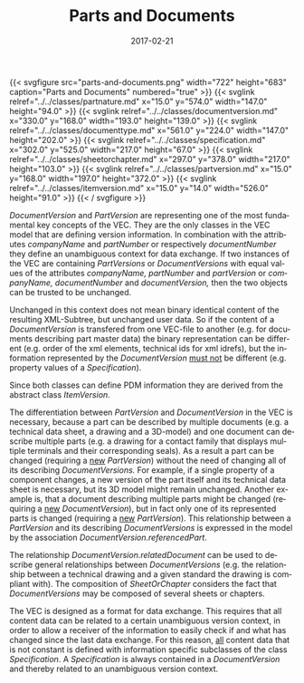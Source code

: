 ﻿---
title: Parts and Documents
toc: false
type: specs
layout: diagram
date: "2017-02-21"
draft: false
specification: VEC
version: 1.1.3
documentType: "Recommendation"
elementType: Diagram
classes:
  - PartNature
  - DocumentVersion
  - DocumentType
  - Specification
  - SheetOrChapter
  - PartVersion
  - ItemVersion
menu:
  VEC-1.1.3:    
    parent: key-concepts
    identifier: key-concepts/parts-and-documents
    weight: 1001001 

# Prev/next pager order (if `docs_section_pager` enabled in `params.toml`)
weight: 1001001
---
{{< svgfigure src="parts-and-documents.png" width="722" height="683" caption="Parts and Documents" numbered="true" >}}
  {{< svglink relref="../../classes/partnature.md" x="15.0" y="574.0" width="147.0" height="94.0" >}}
  {{< svglink relref="../../classes/documentversion.md" x="330.0" y="168.0" width="193.0" height="139.0" >}}
  {{< svglink relref="../../classes/documenttype.md" x="561.0" y="224.0" width="147.0" height="202.0" >}}
  {{< svglink relref="../../classes/specification.md" x="302.0" y="525.0" width="217.0" height="67.0" >}}
  {{< svglink relref="../../classes/sheetorchapter.md" x="297.0" y="378.0" width="217.0" height="103.0" >}}
  {{< svglink relref="../../classes/partversion.md" x="15.0" y="168.0" width="197.0" height="372.0" >}}
  {{< svglink relref="../../classes/itemversion.md" x="15.0" y="14.0" width="526.0" height="91.0" >}}
{{< / svgfigure >}}
<p> <span lang="EN-GB"><i>DocumentVersion </i></span><span lang="EN-GB">and <i>PartVersion</i> are representing one of the most fundamental key concepts of the VEC. They are the only classes in the VEC model that are defining version information. In combination with the attributes <i>companyName</i> and <i>partNumber</i> or respectively <i>documentNumber </i>they define an unambiguous context for data exchange. If two instances of the VEC are containing <i>PartVersions</i> or <i>DocumentVersions</i> with equal values of the attributes <i>companyName, partNumber</i> and <i>partVersion</i> or </span><span lang="EN-GB"><i>companyName, documentNumber</i></span><span lang="EN-GB"> and <i>documentVersion, </i>then the two objects can be trusted to be unchanged.</span><span lang="EN-GB"> </span>     </p>      <p> <span lang="EN-GB">Unchanged in this context does not mean binary identical content of the resulting XML-Subtree, but unchanged user data. So if the content of a <i>DocumentVersion </i>is transfered from one VEC-file to another (e.g. for documents describing part master data) the binary representation can be different (e.g. order of the xml elements, technical ids for xml idrefs), but the information represented by the <i>DocumentVersion</i> <u>must not</u> be different (e.g. property values of a <i>Specification</i>).</span>     </p>      <p> <span lang="EN-GB">Since both classes can define PDM&#160;information they are derived from the abstract class <i>ItemVersion</i>.</span>     </p>      <p> <span lang="EN-GB">The differentiation between <i>PartVersion </i>and <i>DocumentVersion </i>in the VEC&#160;is necessary, because a part can be described by multiple documents (e.g. a technical data sheet, a drawing and a 3D-model) and one document can describe multiple parts (e.g. a drawing for a contact family that displays multiple terminals and their corresponding seals). As a result a part can be changed (requiring a <u>new</u> <i>PartVersion</i>)&#160;without the need of changing all of its describing <i>DocumentVersions. </i>For example, if a single property of a component changes, a new version of the part itself and its technical data sheet is necessary, but its 3D model might remain unchanged. Another example is, that a document describing multiple parts might be changed (requiring a <u>new</u> <i>DocumentVersion</i>), but in fact only one of its represented parts is changed (requiring a <u>new</u> <i>PartVersion</i>). This relationship between a <i>PartVersion</i> and its describing <i>DocumentVersions</i> is expressed in the model by the association <i>DocumentVersion.referencedPart</i>.</span>     </p>      <p> <span lang="EN-US">The relationship <i>DocumentVersion.relatedDocument</i> can be used to describe general relationships between <i>DocumentVersions</i> (e.g. the relationship between a technical drawing and a given standard the drawing is compliant with). The composition of <i>SheetOrChapter</i> considers the fact that <i>DocumentVersions</i> may be composed of several sheets or chapters.</span>     </p>      <p> The VEC is designed as a format for data exchange. This requires that all content data can be related to a certain unambiguous version context, in order to allow a receiver of the information to easily check if and what has changed since the last data exchange. For this reason, <u>all</u> content data that is not constant is defined with information specific subclasses of the class <i>Specification</i>. A <i>Specification</i> is always contained in a <i>DocumentVersion </i>and thereby related to an unambiguous version context.      </p>